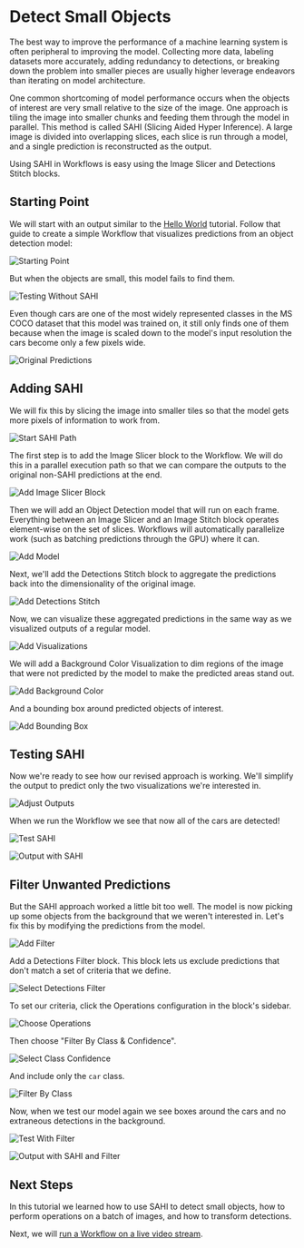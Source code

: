 # Detect Small Objects

The best way to improve the performance of a machine learning system is often
peripheral to improving the model. Collecting more data, labeling datasets
more accurately, adding redundancy to detections, or breaking down the problem
into smaller pieces are usually higher leverage endeavors than iterating on
model architecture.

One common shortcoming of model performance occurs when the objects of interest
are very small relative to the size of the image. One approach is tiling the image
into smaller chunks and feeding them through the model in parallel. This method 
is called SAHI (Slicing Aided Hyper Inference). A large image is divided into
overlapping slices, each slice is run through a model, and a single prediction
is reconstructed as the output.

Using SAHI in Workflows is easy using the Image Slicer and Detections Stitch blocks.

## Starting Point

We will start with an output similar to the [Hello World](hello-world.md) tutorial.
Follow that guide to create a simple Workflow that visualizes predictions from
an object detection model:

![Starting Point](https://media.roboflow.com/workflows/guides/sahi/01-starting-point.webp)

But when the objects are small, this model fails to find them.

![Testing Without SAHI](https://media.roboflow.com/workflows/guides/sahi/02-testing-without-sahi.webp)

Even though cars are one of the most widely represented classes in the MS COCO
dataset that this model was trained on, it still only finds one of them because
when the image is scaled down to the model's input resolution the cars become
only a few pixels wide.

<!-- ![Output Without SAHI](https://media.roboflow.com/workflows/guides/sahi/03-output-without-sahi.webp) -->

![Original Predictions](https://media.roboflow.com/workflows/guides/sahi/original-predictions.jpeg)

## Adding SAHI

We will fix this by slicing the image into smaller tiles so that the model gets
more pixels of information to work from.

![Start SAHI Path](https://media.roboflow.com/workflows/guides/sahi/04-start-sahi-path.webp)

The first step is to add the Image Slicer block to the Workflow. We will do this
in a parallel execution path so that we can compare the outputs to the original
non-SAHI predictions at the end.

<!-- ![Add Image Slicer](https://media.roboflow.com/workflows/guides/sahi/05-add-image-slicer.webp) -->

![Add Image Slicer Block](https://media.roboflow.com/workflows/guides/sahi/06-add-block.webp)

Then we will add an Object Detection model that will run on each frame. Everything
between an Image Slicer and an Image Stitch block operates element-wise on the
set of slices. Workflows will automatically parallelize work (such as batching
predictions through the GPU) where it can.

![Add Model](https://media.roboflow.com/workflows/guides/sahi/07-add-model.webp)

Next, we'll add the Detections Stitch block to aggregate the predictions back into
the dimensionality of the original image.

![Add Detections Stitch](https://media.roboflow.com/workflows/guides/sahi/08-add-detections-stitch.webp)

Now, we can visualize these aggregated predictions in the same way as we
visualized outputs of a regular model.

![Add Visualizations](https://media.roboflow.com/workflows/guides/sahi/09-add-visualizations.webp)

We will add a Background Color Visualization to dim regions of the image that
were not predicted by the model to make the predicted areas stand out.

![Add Background Color](https://media.roboflow.com/workflows/guides/sahi/10-add-background-color.webp)

And a bounding box around predicted objects of interest.

![Add Bounding Box](https://media.roboflow.com/workflows/guides/sahi/11-add-bounding-box.webp)

## Testing SAHI

Now we're ready to see how our revised approach is working. We'll simplify the
output to predict only the two visualizations we're interested in.

![Adjust Outputs](https://media.roboflow.com/workflows/guides/sahi/12-adjust-outputs.webp)

When we run the Workflow we see that now all of the cars are detected!

![Test SAHI](https://media.roboflow.com/workflows/guides/sahi/13-test-sahi.webp)

<!-- ![Output With SAHI](https://media.roboflow.com/workflows/guides/sahi/14-output-with-sahi.webp) -->

![Output with SAHI](https://media.roboflow.com/workflows/guides/sahi/with-sahi.jpeg)

## Filter Unwanted Predictions

But the SAHI approach worked a little bit too well. The model is now picking up
some objects from the background that we weren't interested in. Let's fix this
by modifying the predictions from the model.

![Add Filter](https://media.roboflow.com/workflows/guides/sahi/15-add-filter.webp)

Add a Detections Filter block. This block lets us exclude predictions that don't
match a set of criteria that we define.

![Select Detections Filter](https://media.roboflow.com/workflows/guides/sahi/16-select-detections-filter.webp)

To set our criteria, click the Operations configuration in the block's sidebar.

![Choose Operations](https://media.roboflow.com/workflows/guides/sahi/17-choose-operations.webp)

Then choose "Filter By Class & Confidence".

![Select Class Confidence](https://media.roboflow.com/workflows/guides/sahi/18-select-class-confidence.webp)

And include only the `car` class.

![Filter By Class](https://media.roboflow.com/workflows/guides/sahi/19-filter-by-class.webp)

Now, when we test our model again we see boxes around the cars and no extraneous
detections in the background.

![Test With Filter](https://media.roboflow.com/workflows/guides/sahi/20-test-with-filter.webp)

<!-- ![Output With Filter](https://media.roboflow.com/workflows/guides/sahi/21-output-with-filter.webp) -->

![Output with SAHI and Filter](https://media.roboflow.com/workflows/guides/sahi/with-sahi-and-filter.jpeg)

## Next Steps

In this tutorial we learned how to use SAHI to detect small objects, how to perform
operations on a batch of images, and how to transform detections.

Next, we will [run a Workflow on a live video stream](/workflows/video_processing/overview.md).
